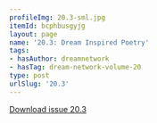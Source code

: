 ```yaml
---
profileImg: 20.3-sml.jpg
itemId: bcphbusgyjg
layout: page
name: '20.3: Dream Inspired Poetry'
tags:
- hasAuthor: dreamnetwork
- hasTag: dream-network-volume-20
type: post
urlSlug: '20.3'
---
```

<a href="../files/pdfs/Volume_20/20.3_poetry.pdf" download="">Download issue 20.3</a>